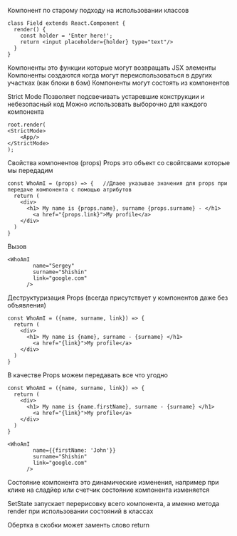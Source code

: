 Компонент по старому подходу на использовании классов

```
class Field extends React.Component {
  render() {
    const holder = 'Enter here!';
    return <input placeholder={holder} type="text"/>
  }
}
```

Компоненты это функции которые могут возвращать JSX элементы
Компоненты создаются когда могут переиспользоваться в других участках (как блоки в бэм)
Компоненты могут состоять из компонентов

Strict Mode
Позволяет подсвечивать устаревшие конструкции и небезопасный код
Можно использовать выборочно для каждого компонента

```
root.render(
<StrictMode>
    <App/>
</StrictMode>
);
```

Свойства компонентов (props)
Props это объект со свойтсвами которые мы передадим

```
const WhoAmI = (props) => {   //Длаее указывае значения для props при передаче компонента с помощью атрибутов
  return (
    <div>
      <h1> My name is {props.name}, surname {props.surname} - </h1>
        <a href="{props.link}">My profile</a>
    </div>
  )
}
```
Вызов 
```
<WhoAmI 
        name="Sergey"
        surname="Shishin"
        link="google.com"
      />

```

Деструктуризация Props (всегда присутствует у компонентов даже без объявления)
```
const WhoAmI = ({name, surname, link}) => {   
  return (
    <div>
      <h1> My name is {name}, surname - {surname} </h1>
        <a href="{link}">My profile</a>
    </div>
  )
}
```

В качестве Props можем передавать все что угодно
```
const WhoAmI = ({name, surname, link}) => {   
  return (
    <div>
      <h1> My name is {name.firstName}, surname - {surname} </h1>
        <a href="{link}">My profile</a>
    </div>
  )
}

<WhoAmI 
        name={{firstName: 'John'}}
        surname="Shishin"
        link="google.com"
      />

```

Состояние компонента это динамические изменения, например при клике на сладйер или счетчик состояние компонента изменяется

SetState запускает перерисовку всего компонента, а именно метода render при использовании состояний в классах

Обертка в скобки может заменть слово return